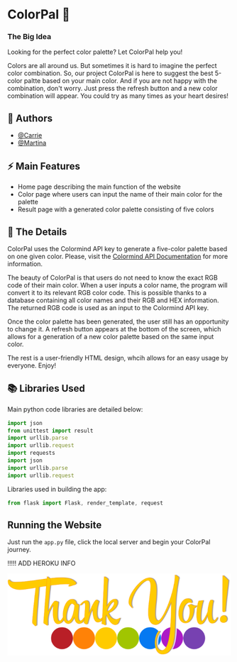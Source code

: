 
# ColorPal 🎨


### The Big Idea

Looking for the perfect color palette? Let ColorPal help you!

Colors are all around us. But sometimes it is hard to imagine the perfect color combination. So, our project ColorPal is here to suggest the best 5-color paltte based on your main color. And if you are not happy with the combination, don't worry. Just press the refresh button and a new color combination will appear. You could try as many times as your heart desires!
## 🎀 Authors

- [@Carrie](https://www.github.com/yxia1)
- [@Martina](https://www.github.com/LSE2021)


## ⚡️ Main Features

- Home page describing the main function of the website
- Color page where users can input the name of their main color for the palette
- Result page with a generated color palette consisting of five colors



## 📌 The Details

ColorPal uses the Colormind API key to generate a five-color palette based on one given color. Please, visit the [Colormind API Documentation](http://colormind.io/api-access/) for more information.

The beauty of ColorPal is that users do not need to know the exact RGB code of their main color. When a user inputs a color name, the program will convert it to its relevant RGB color code. This is possible thanks to a database containing all color names and their RGB and HEX information. The returned RGB code is used as an input to the Colormind API key. 

Once the color palette has been generated, the user still has an opportunity to change it. A refresh button appears at the bottom of the screen, which allows for a generation of a new color palette based on the same input color.

The rest is a user-friendly HTML design, whcih allows for an easy usage by everyone. Enjoy!

## 📚 Libraries Used

Main python code libraries are detailed below:
```javascript
import json
from unittest import result
import urllib.parse
import urllib.request
import requests
import json
import urllib.parse
import urllib.request
```
Libraries used in building the app:
```javascript
from flask import Flask, render_template, request
```
## Running the Website

Just run the ```app.py``` file, click the local server and begin your ColorPal journey.

!!!!! ADD HEROKU INFO


![ColorPal](/static/Thank-You.png)